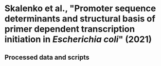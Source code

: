 # Skalenko et al., "Promoter sequence determinants and structural basis of primer dependent transcription initiation in *Escherichia coli*" (2021)

## Processed data and scripts
